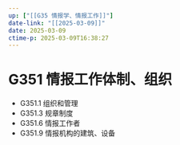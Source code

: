 ```yaml
---
up: ["[[G35 情报学、情报工作]]"]
date-link: "[[2025-03-09]]"
date: 2025-03-09
ctime-p: 2025-03-09T16:38:27
---
```


# G351 情报工作体制、组织

- G351.1 组织和管理
- G351.3 规章制度
- G351.6 情报工作者
- G351.9 情报机构的建筑、设备
